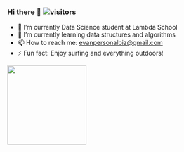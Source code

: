 ### Hi there 👋 ![visitors](https://visitor-badge.glitch.me/badge?page_id=page.id)

- 🔭 I’m currently Data Science student at Lambda School
- 🌱 I’m currently learning data structures and algorithms
- 📫 How to reach me: evanpersonalbiz@gmail.com
- ⚡ Fun fact: Enjoy surfing and everything outdoors!

<img height="180em" src="https://github-readme-stats.vercel.app/api?username=evanpersonalbiz&show_icons=true&hide_border=true&&count_private=true&include_all_commits=true" />




